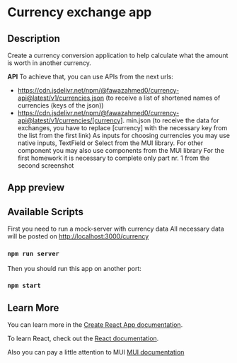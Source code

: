 # Currency exchange app

## Description

Create a currency conversion application to help calculate what the amount is worth in
another currency.

**API**
To achieve that, you can use APIs from the next urls:

- https://cdn.jsdelivr.net/npm/@fawazahmed0/currency-api@latest/v1/currencies.json (to
  receive a list of shortened names of currencies (keys of the json))
- https://cdn.jsdelivr.net/npm/@fawazahmed0/currency-api@latest/v1/currencies/[currency].
  min.json (to receive the data for exchanges, you have to replace [currency] with the
  necessary key from the list from the first link)
  As inputs for choosing currencies you may use native inputs, TextField or Select from the
  MUI library. For other component you may also use components from the MUI library
  For the first homework it is necessary to complete only part nr. 1 from the second
  screenshot

## App preview

## Available Scripts

First you need to run a mock-server with currency data
All necessary data will be posted on [http://localhost:3000/currency](http://localhost:3000/currency)

### `npm run server`

Then you should run this app on another port:

### `npm start`

## Learn More

You can learn more in the [Create React App documentation](https://facebook.github.io/create-react-app/docs/getting-started).

To learn React, check out the [React documentation](https://reactjs.org/).

Also you can pay a little attention to MUI [MUI documentation](https://mui.com/)
